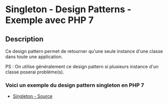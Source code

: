 # Singleton - Design Patterns - Exemple avec PHP 7




## Description

Ce design pattern permet de retourner qu'une seule instance d'une classe dans toute une application.

PS : On utilise généralement ce design pattern si plusieurs instance d'un classe poserai problème(s).






### Voici un exemple du design pattern singleton en PHP 7

* [Singleton - Source](https://github.com/dev-and-web/design-patterns-php/blob/master/src/singleton/index.php)
